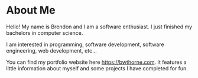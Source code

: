 # About Me

Hello! My name is Brendon and I am a software enthusiast. I just finished my bachelors in computer science. 

I am interested in programming, software development, software engineering, web development, etc...

You can find my portfolio website here https://bwthorne.com. It features a little information about myself and some projects I have completed for fun.
